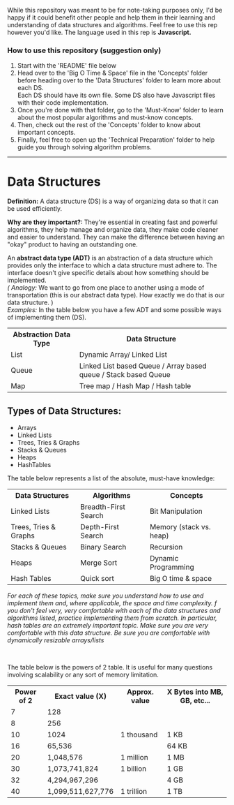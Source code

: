 While this repository was meant to be for note-taking purposes only, I'd be happy if it could benefit other people and help them in their learning and understanding of data structures and algorithms. Feel free to use this rep however you'd like. The language used in this rep is <b>Javascript.</b>

<h3>How to use this repository (suggestion only)</h3>
<ol>
  <li>Start with the 'README' file below</li>
  <li>Head over to the 'Big O Time & Space' file in the 'Concepts' folder before heading over to the 'Data Structures' folder to learn more about each DS.</li> 
  Each DS should have its own file. Some DS also have Javascript files with their code implementation. 
  <li>Once you're done with that folder, go to the 'Must-Know' folder to learn about the most popular algorithms and must-know concepts. </li>
  <li>Then, check out the rest of the 'Concepts' folder to know about important concepts.</li> 
  <li> Finally, feel free to open up the 'Technical Preparation' folder to help guide you through solving algorithm problems.</li>
</ol>

---

<h1>Data Structures</h1>
<p><b>Definition:</b> A data structure (DS) is a way of organizing data so that it can be used efficiently.</p>
<p><b>Why are they important?: </b>They're essential in creating fast and powerful algorithms, they help manage and organize data, they make code cleaner and easier to understand. They can make the difference between having an "okay" product to having an outstanding one.</p>
<p>An <b>abstract data type (ADT)</b> is an abstraction of a data structure which provides only the interface to which a data structure must adhere to. The interface doesn't give specific details about how something should be implemented.<em> </br> ( Analogy: </em> We want to go from one place to another using a mode of transportation (this is our abstract data type). How exactly we do that is our data structure. ) </br> <em>Examples: </em> In the table below you have a few ADT and some possible ways of implementing them (DS).</p>
<table align="center">
  <tr>
    <th>Abstraction Data Type</th>
    <th>Data Structure</th>
  </tr>
  <tr>
    <td>List</td>
    <td>Dynamic Array/ Linked List</td>
  </tr>
  <tr>
    <td>Queue</td>
    <td>Linked List based Queue / Array based queue / Stack based Queue</td>
  </tr>
  <tr>
    <td>Map</td>
    <td>Tree map / Hash Map / Hash table</td>
  </tr>
</table>

<h2>Types of Data Structures:</h2>
<ul>
    <li>Arrays</li>
    <li>Linked Lists</li>
    <li>Trees, Tries & Graphs</li>
    <li>Stacks & Queues</li>
    <li>Heaps</li>
    <li>HashTables</li>
</ul>

The table below represents a list of the absolute, must-have knowledge:
<table align="center">
  <tr>
    <th>Data Structures</th>
    <th>Algorithms</th>
    <th>Concepts</th>
  </tr>
  <tr>
    <td>Linked Lists</td>
    <td>Breadth-First Search</td>
    <td>Bit Manipulation</td>
  </tr>
    <tr>
    <td>Trees, Tries & Graphs</td>
    <td>Depth-First Search</td>
    <td>Memory (stack vs. heap)</td>
  </tr>
    <tr>
    <td>Stacks & Queues</td>
    <td>Binary Search</td>
    <td>Recursion</td>
  </tr>
    <tr>
    <td>Heaps</td>
    <td>Merge Sort</td>
    <td>Dynamic Programming</td>
  </tr>
    <tr>
    <td>Hash Tables</td>
    <td>Quick sort</td>
    <td>Big O time & space</td>
  </tr>
</table>
<p><i>For each of these topics, make sure you understand how to use and implement them and, where applicable, the space and time complexity. f you don't feel very, very comfortable with each of the data structures and algorithms listed, practice implementing them from scratch. In particular, hash tables are an extremely important topic. Make sure you are very comfortable with this data structure. Be sure you are comfortable with dynamically resizable arrays/lists</i><p> </br>

The table below is the powers of 2 table. It is useful for many questions involving scalability or any sort of memory limitation.
<table align="center">
  <tr>
    <th>Power of 2</th>
    <th>Exact value (X)</th>
    <th>Approx. value</th>
    <th>X Bytes into MB, GB, etc...</th>
  </tr>
  <tr>
    <td>7</td>
    <td>128</td>
    <td></td>
    <td></td>
  </tr>
  <tr>
    <td>8</td>
    <td>256</td>
    <td></td>
    <td></td>
  </tr>
    <tr>
    <td>10</td>
    <td>1024</td>
    <td>1 thousand</td>
    <td>1 KB</td>
  </tr>
  <tr>
    <td>16</td>
    <td>65,536</td>
    <td></td>
    <td>64 KB</td>
  </tr>
  <tr>
    <td>20</td>
    <td>1,048,576</td>
    <td>1 million</td>
    <td>1 MB</td>
  </tr>
  <tr>
    <td>30</td>
    <td>1,073,741,824</td>
    <td>1 billion</td>
    <td>1 GB</td>
  </tr>
  <tr>
    <td>32</td>
    <td>4,294,967,296</td>
    <td></td>
    <td>4 GB</td>
  </tr>
  <tr>
    <td>40</td>
    <td>1,099,511,627,776</td>
    <td>1 trillion</td>
    <td>1 TB</td>
  </tr>
</table>
  
  
